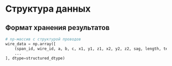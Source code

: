 
# Структура данных

## Формат хранения результатов
```python
# np-массив с структурой проводов
wire_data = np.array([
    (span_id, wire_id, a, b, c, x1, y1, z1, x2, y2, z2, sag, length, tension),
    ...
], dtype=structured_dtype)
```
